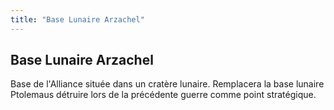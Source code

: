 ```yaml
---
title: "Base Lunaire Arzachel"
---
```


Base Lunaire Arzachel
---------------------

Base de l'Alliance située dans un cratère lunaire. Remplacera la base lunaire Ptolemaus détruire lors de la précédente guerre comme point stratégique.

